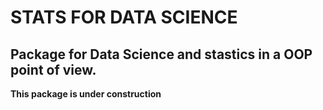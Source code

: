# STATS FOR DATA SCIENCE

## Package for Data Science and stastics in a OOP point of view. 

**This package is under construction**

